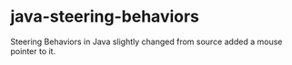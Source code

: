 # java-steering-behaviors
Steering Behaviors in Java slightly changed from source added a mouse pointer to it.
